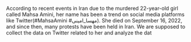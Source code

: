 According to recent events in Iran due to the murdered 22-year-old girl called Mahsa Amini, her name has been a trend on social media platforms like Twitter(#MahsaAmini #مهسا_امینی). She died on September 16, 2022, and since then, many protests have been held in Iran.
We are supposed to collect the data on Twitter related to her and analyze the dat
